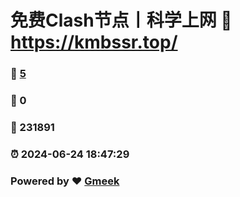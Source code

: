 # 免费Clash节点丨科学上网 :link: https://kmbssr.top/ 
### :page_facing_up: [5](https://kmbssr.top/) 
### :speech_balloon: 0 
### :hibiscus: 231891 
### :alarm_clock: 2024-06-24 18:47:29 
### Powered by :heart: [Gmeek](https://github.com/Meekdai/Gmeek)
